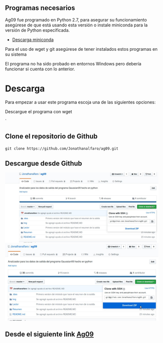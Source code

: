 ## Programas necesarios  

  
Ag09 fue programado en Python 2.7, para asegurar su funcionamiento asegúrese de que está usando esta versión o
instale miniconda para la versión de Python especificada.  

* [Descarga miniconda](https://conda.io/miniconda.html)

Para el uso de wget y git asegúrese de tener instalados estos programas en su sistema  


El programa no ha sido probado en entornos Windows pero debería funcionar si cuenta con lo anterior.

Descarga  
=
Para empezar a usar este programa escoja una de las siguientes opciones:

Descargue el programa con wget  

  `  <script src="https://asciinema.org/a/kg8isDQwFnGRzZyuaN6vXQsGH.js" id="asciicast-kg8isDQwFnGRzZyuaN6vXQsGH" async></script>  

Clone el repositorio de Github  
----
  ` git clone https://github.com/Jonathanalfaro/ag09.git `

Descargue desde Github
----
  ![Imagen 1](Img/i1.jpg)  
  ![Imagen 2](Img/i2.jpg)  

Desde el siguiente link [Ag09](https://github.com/Jonathanalfaro/ag09/archive/master.zip)
----

